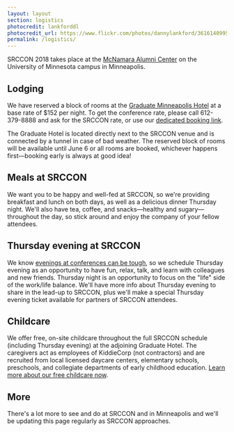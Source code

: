 ```yaml
---
layout: layout
section: logistics
photocredit: lankforddl
photocredit_url: https://www.flickr.com/photos/dannylankford/3616140995
permalink: /logistics/
---
```


<p class="big-lead">SRCCON 2018 takes place at the <a href="https://www.google.com/maps/place/mcnamara+alumni+center/@44.975251,-93.227871,15z/data=!4m2!3m1!1s0x0:0x5f984f594ceab6ad?sa=X&ei=9qzmVISFC4iegwTskYDYCg&ved=0CIcBEPwSMBA">McNamara Alumni Center</a> on the University of Minnesota campus in Minneapolis.</p>

## Lodging
We have reserved a block of rooms at the [Graduate Minneapolis Hotel](https://www.graduatehotels.com/minneapolis/) at a base rate of $152 per night. To get the conference rate, please call 612-379-8888 and ask for the SRCCON rate, or use our [dedicated booking link](https://gc.synxis.com/rez.aspx?Hotel=76179&Chain=21643&template=RBE&shell=RBE&start=availresults&arrive=6%2f28%2f2018&depart=7%2f2%2f2018&adult=1&child=0&group=062718SRCC).

The Graduate Hotel is located directly next to the SRCCON venue and is connected by a tunnel in case of bad weather. The reserved block of rooms will be available until June 6 or all rooms are booked, whichever happens first—booking early is always at good idea!

## Meals at SRCCON
We want you to be happy and well-fed at SRCCON, so we're providing breakfast and lunch on both days, as well as a delicious dinner Thursday night. We'll also have tea, coffee, and snacks—healthy and sugary—throughout the day, so stick around and enjoy the company of your fellow attendees.

## Thursday evening at SRCCON
We know [evenings at conferences can be tough](https://opennews.org/blog/srccon-thursday/), so we schedule Thursday evening as an opportunity to have fun, relax, talk, and learn with colleagues and new friends. Thursday night is an opportunity to focus on the "life" side of the work/life balance. We'll have more info about Thursday evening to share in the lead-up to SRCCON, plus we'll make a special Thursday evening ticket available for partners of SRCCON attendees.   

## Childcare
We offer free, on-site childcare throughout the full SRCCON schedule (including Thursday evening) at the adjoining Graduate Hotel. The caregivers act as employees of KiddieCorp (not contractors) and are recruited from local licensed daycare centers, elementary schools, preschools, and collegiate departments of early childhood education. [Learn more about our free childcare now](/childcare).

## More
There's a lot more to see and do at SRCCON and in Minneapolis and we'll be updating this page regularly as SRCCON approaches.

